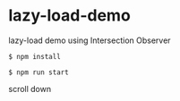 # lazy-load-demo
lazy-load demo using Intersection Observer

`$ npm install`

`$ npm run start`

scroll down
